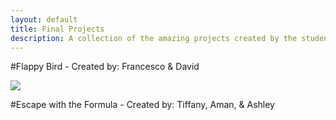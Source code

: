```yaml
---
layout: default
title: Final Projects
description: A collection of the amazing projects created by the students
---
```


#Flappy Bird - Created by: Francesco & David

![](https://snap.berkeley.edu/embed?project=Flappy%20bird%20-%20Final%20project&user=francesco.boccuzzi&showTitle=true&pauseButton=true)

#Escape with the Formula - Created by: Tiffany, Aman, & Ashley

